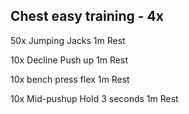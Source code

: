 ## Chest easy training - 4x
50x	Jumping Jacks
1m	Rest

10x	Decline Push up
1m	Rest

10x	bench press flex
1m	Rest

10x	Mid-pushup Hold 3 seconds
1m	Rest

